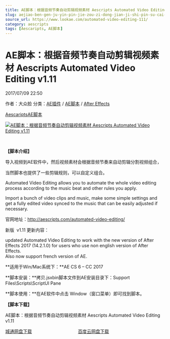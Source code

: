 ```yaml
---
title: AE脚本：根据音频节奏自动剪辑视频素材 Aescripts Automated Video Editing v1.11
slug: aejiao-ben-gen-ju-yin-pin-jie-zou-zi-dong-jian-ji-shi-pin-su-cai-aescripts-automated-video-editing-v1-11
source_url: https://www.lookae.com/automated-video-editing-111/
category: aescripts
tags: [Aescaripts, AE脚本]
---
```

# AE脚本：根据音频节奏自动剪辑视频素材 Aescripts Automated Video Editing v1.11

2017/07/09 22:50

作者：大众脸
分类：[AE插件](https://www.lookae.com/after-effects/aechajian/) / [AE脚本](https://www.lookae.com/after-effects/aescripts/) / [After Effects](https://www.lookae.com/after-effects/)

[Aescaripts](https://www.lookae.com/tag/aescaripts/)[AE脚本](https://www.lookae.com/tag/ae%e8%84%9a%e6%9c%ac/)

[![AE脚本：根据音频节奏自动剪辑视频素材 Aescripts Automated Video Editing v1.11](https://www.lookae.com/wp-content/uploads/2016/09/Automated-Video-Editing.jpg "AE脚本：根据音频节奏自动剪辑视频素材 Aescripts Automated Video Editing v1.11-LookAE.com")](https://www.lookae.com/wp-content/uploads/2016/09/Automated-Video-Editing.jpg)

[﻿](https://cloud.video.taobao.com//play/u/705956171/p/1/e/6/t/1/44207095.mp4)

**【脚本介绍】**

导入视频到AE软件中，然后视频素材会根据音频节奏来自动剪辑分割视频组合，

当然脚本也提供了一些剪辑规则，可以自定义组合。

Automated Video Editing allows you to automate the whole video editing process according to the music beat and other rules you apply.

Import a bunch of video clips and music, make some simple settings and get a fully edited video synced to the music that can be easily adjusted if necessary.

官网地址：http://aescripts.com/automated-video-editing/

新版  v1.11 更新内容：

updated Automated Video Editing to work with the new version of After Effects 2017 (14.2.1.0) for users who use non english version of After Effects.  
Also now support french version of AE.

**适用于Win/Mac系统下：**AE CS 6 – CC 2017

**脚本安装：**拷贝.jsxbin脚本文件到AE安装目录下：Support Files\Scripts\ScriptUI Pane

**脚本使用：**在AE软件中点击 Window（窗口菜单）即可找到脚本。

**【脚本下载】**

AE脚本：根据音频节奏自动剪辑视频素材 Aescripts Automated Video Editing v1.11

[城通网盘下载](https://www.pipipan.com/fs/680462-210855966)                                     [百度云网盘下载](https://pan.baidu.com/s/1mhS4hAw)
